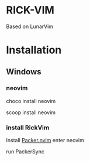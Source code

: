 # RICK-VIM
Based on LunarVim

# Installation

## Windows

### neovim 
choco install neovim

scoop install neovim

### install RickVim

Install [Packer.nvim](https://github.com/wbthomason/packer.nvim)
enter neovim

run PackerSync
